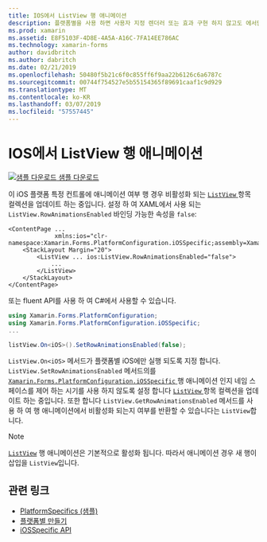 ```yaml
---
title: IOS에서 ListView 행 애니메이션
description: 플랫폼별을 사용 하면 사용자 지정 렌더러 또는 효과 구현 하지 않고도 에서만 특정 플랫폼에서 사용할 수 있는 기능을 사용할 수 있습니다. 이 문서에서는 ListView 항목 컬렉션에 업데이트할 때 행 애니메이션 비활성화 되는지 여부를 제어 하는 iOS 플랫폼 전용을 사용 하는 방법을 설명 합니다.
ms.prod: xamarin
ms.assetid: E8F5103F-4D8E-4A5A-A16C-7FA14EE786AC
ms.technology: xamarin-forms
author: davidbritch
ms.author: dabritch
ms.date: 02/21/2019
ms.openlocfilehash: 50480f5b21c6f0c855ff6f9aa22b6126c6a6787c
ms.sourcegitcommit: 00744f754527e5b55154365f89691caaf1c9d929
ms.translationtype: MT
ms.contentlocale: ko-KR
ms.lasthandoff: 03/07/2019
ms.locfileid: "57557445"
---
```

# <a name="listview-row-animations-on-ios"></a>IOS에서 ListView 행 애니메이션

[![샘플 다운로드](~/media/shared/download.png) 샘플 다운로드](https://developer.xamarin.com/samples/xamarin-forms/userinterface/platformspecifics/)

이 iOS 플랫폼 특정 컨트롤에 애니메이션 여부 행 경우 비활성화 되는 [ `ListView` ](xref:Xamarin.Forms.ListView) 항목 컬렉션을 업데이트 하는 중입니다. 설정 하 여 XAML에서 사용 되는 `ListView.RowAnimationsEnabled` 바인딩 가능한 속성을 `false`:

```xaml
<ContentPage ...
             xmlns:ios="clr-namespace:Xamarin.Forms.PlatformConfiguration.iOSSpecific;assembly=Xamarin.Forms.Core">
    <StackLayout Margin="20">
        <ListView ... ios:ListView.RowAnimationsEnabled="false">
            ...
        </ListView>
    </StackLayout>
</ContentPage>
```

또는 fluent API를 사용 하 여 C#에서 사용할 수 있습니다.

```csharp
using Xamarin.Forms.PlatformConfiguration;
using Xamarin.Forms.PlatformConfiguration.iOSSpecific;
...

listView.On<iOS>().SetRowAnimationsEnabled(false);
```

`ListView.On<iOS>` 메서드가 플랫폼별 iOS에만 실행 되도록 지정 합니다. `ListView.SetRowAnimationsEnabled` 메서드의를 [ `Xamarin.Forms.PlatformConfiguration.iOSSpecific` ](xref:Xamarin.Forms.PlatformConfiguration.iOSSpecific) 행 애니메이션 인지 네임 스페이스를 제어 하는 시기를 사용 하지 않도록 설정 합니다 [ `ListView` ](xref:Xamarin.Forms.ListView) 항목 컬렉션을 업데이트 하는 중입니다. 또한 합니다 `ListView.GetRowAnimationsEnabled` 메서드를 사용 하 여 행 애니메이션에서 비활성화 되는지 여부를 반환할 수 있습니다는 `ListView`합니다.

> [!NOTE]
> [`ListView`](xref:Xamarin.Forms.ListView) 행 애니메이션은 기본적으로 활성화 됩니다. 따라서 애니메이션 경우 새 행이 삽입을 `ListView`입니다.

## <a name="related-links"></a>관련 링크

- [PlatformSpecifics (샘플)](https://developer.xamarin.com/samples/xamarin-forms/userinterface/platformspecifics/)
- [플랫폼별 만들기](~/xamarin-forms/platform/platform-specifics/index.md#creating-platform-specifics)
- [iOSSpecific API](xref:Xamarin.Forms.PlatformConfiguration.iOSSpecific)
